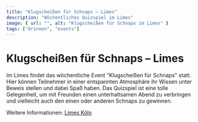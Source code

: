 ```yaml
---
title: "Klugscheißen für Schnaps – Limes"
description: "Wöchentliches Quizspiel im Limes"
image: { url: "", alt: "Klugscheißen für Schnaps im Limes" }
tags: ["drinnen", "events"]
---
```


# Klugscheißen für Schnaps – Limes

Im Limes findet das wöchentliche Event "Klugscheißen für Schnaps" statt. Hier können Teilnehmer in einer entspannten Atmosphäre ihr Wissen unter Beweis stellen und dabei Spaß haben. Das Quizspiel ist eine tolle Gelegenheit, um mit Freunden einen unterhaltsamen Abend zu verbringen und vielleicht auch den einen oder anderen Schnaps zu gewinnen.

Weitere Informationen: [Limes Köln](https://www.example.com/)
